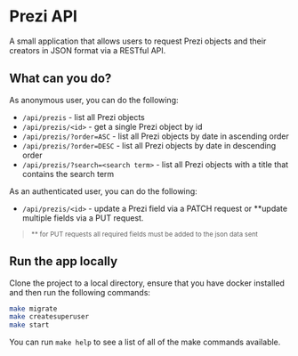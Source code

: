 # Prezi API

A small application that allows users to request Prezi objects and 
their creators in JSON format via a RESTful API.

## What can you do?

As anonymous user, you can do the following:

- `/api/prezis` - list all Prezi objects
- `/api/prezis/<id>` - get a single Prezi object by id
- `/api/prezis/?order=ASC` - list all Prezi objects by date in ascending order
- `/api/prezis/?order=DESC` - list all Prezi objects by date in descending order
- `/api/prezis/?search=<search term>` - list all Prezi objects with a title that
 contains the search term


As an authenticated user, you can do the following:

- `/api/prezis/<id>` - update a Prezi field via a PATCH request or **update 
multiple fields via a PUT request.

> <sub>** for PUT requests all required fields must be added to the json 
data sent</sub>

## Run the app locally

Clone the project to a local directory, ensure that you have docker installed 
and then run the following commands:

```bash
make migrate
make createsuperuser
make start
```

You can run `make help` to see a list of all of the make commands available.
